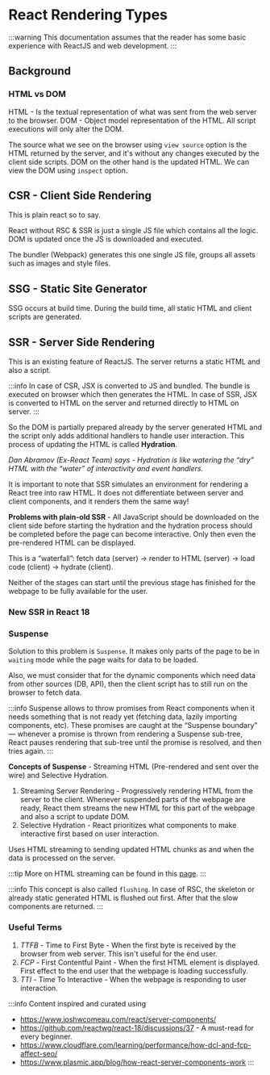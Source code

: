 # React Rendering Types

:::warning
This documentation assumes that the reader has some basic experience with ReactJS and web development.
:::

## Background

### HTML vs DOM

HTML - Is the textual representation of what was sent from the web server to the browser.
DOM - Object model representation of the HTML. All script executions will only alter the DOM.

The source what we see on the browser using `view source` option is the HTML returned by the server,
and it's without any changes executed by the client
side scripts.
DOM on the other hand is the updated HTML. We can view the DOM using `inspect` option.

## CSR - Client Side Rendering

This is plain react so to say.

React without RSC & SSR is just a single JS file which contains all the logic.
DOM is updated once the JS is downloaded and executed.

The bundler (Webpack) generates this one single JS file, groups all assets such as images and style files.

## SSG - Static Site Generator

SSG occurs at build time. During the build time, all static HTML and client scripts are generated.

## SSR - Server Side Rendering

This is an existing feature of ReactJS. The server returns a static HTML and also a script.

:::info
In case of CSR, JSX is converted to JS and bundled. The bundle is executed on browser which then generates the HTML.
In case of SSR, JSX is converted to HTML on the server and returned directly to HTML on server.
:::

So the DOM is partially prepared already by the server generated HTML and
the script only adds additional handlers to handle user interaction.
This process of updating the HTML is called **Hydration**.

_Dan Abramov (Ex-React Team) says - Hydration is like watering the “dry” HTML with the “water” of interactivity and event handlers._

It is important to note that SSR simulates an environment for rendering a React tree into raw HTML.
It does not differentiate between server and client components, and it renders them the same way!

**Problems with plain-old SSR** - All JavaScript should be downloaded on the client side before starting the hydration
and the hydration process should be completed before the page can become interactive.
Only then even the pre-rendered HTML can be displayed.

This is a “waterfall”: fetch data (server) → render to HTML (server) → load code (client) → hydrate (client).

Neither of the stages can start until the previous stage has finished for the webpage to be fully available for the user.

### New SSR in React 18

### Suspense

Solution to this problem is `Suspense`. It makes only parts of the page to be in `waiting` mode
while the page waits for data to be loaded.

Also, we must consider that for the dynamic components which need data from other sources (DB, API),
then the client script has to still run on the browser to fetch data.

:::info
Suspense allows to throw promises from React components when it needs something that is not ready yet (fetching data, lazily importing components, etc).
These promises are caught at the “Suspense boundary” — whenever a promise is thrown from rendering a Suspense sub-tree,
React pauses rendering that sub-tree until the promise is resolved, and then tries again.
:::

**Concepts of Suspense** - Streaming HTML (Pre-rendered and sent over the wire) and Selective Hydration.

1. Streaming Server Rendering - Progressively rendering HTML from the server to the client.
   Whenever suspended parts of the webpage are ready, React them streams the new HTML for this part of the webpage and
   also a script to update DOM.
2. Selective Hydration - React prioritizes what components to make interactive first based on user interaction.

Uses HTML streaming to sending updated HTML chunks as and when the data is processed on the server.

:::tip
More on HTML streaming can be found in this [page](../html-streaming).
:::

:::info
This concept is also called `flushing`.
In case of RSC, the skeleton or already static generated HTML is flushed out first.
After that the slow components are returned.
:::

### Useful Terms

1. _TTFB_ - Time to First Byte - When the first byte is received by the browser from web server. This isn't useful for the end user.
2. _FCP_ - First Contentful Paint - When the first HTML element is displayed. First effect to the end user that the webpage is loading successfully.
3. _TTI_ - Time To Interactive - When the webpage is responding to user interaction.

:::info
Content inspired and curated using

-   https://www.joshwcomeau.com/react/server-components/
-   https://github.com/reactwg/react-18/discussions/37 - A must-read for every beginner.
-   https://www.cloudflare.com/learning/performance/how-dcl-and-fcp-affect-seo/
-   https://www.plasmic.app/blog/how-react-server-components-work
    :::
